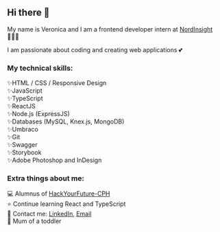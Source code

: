 ## Hi there 🖤
My name is Veronica and I am a frontend developer intern at [NordInsight](https://www.nordinsight.com/)👩🏼‍💻

I am passionate about coding and creating web applications 💕

### My technical skills:
✨HTML / CSS / Responsive Design <br />
✨JavaScript <br />
✨TypeScript <br />
✨ReactJS <br />
✨Node.js (ExpressJS) <br />
✨Databases (MySQL, Knex.js, MongoDB) <br />
✨Umbraco <br />
✨Git <br />
✨Swagger <br />
✨Storybook <br />
✨Adobe Photoshop and InDesign <br />

### Extra things about me:
💻 Alumnus of [HackYourFuture-CPH](https://github.com/HackYourFuture-CPH) <br />
⭐️ Continue learning React and TypeScript <br />
📩 Contact me: [LinkedIn](www.linkedin.com/in/veronica-burduzhan), [Email](veronica.burduzhan@gmail.com) <br />
🥷 Mum of a toddler <br />

